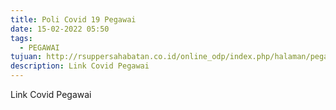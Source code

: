 ```yaml
---
title: Poli Covid 19 Pegawai
date: 15-02-2022 05:50
tags:
  - PEGAWAI
tujuan: http://rsuppersahabatan.co.id/online_odp/index.php/halaman/pegawai/1
description: Link Covid Pegawai
---
```

Link Covid Pegawai